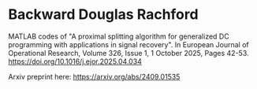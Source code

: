 # Backward Douglas Rachford
MATLAB codes of "A proximal splitting algorithm for generalized DC programming with applications in signal recovery". 
In European Journal of Operational Research, Volume 326, Issue 1, 1 October 2025, Pages 42-53.
https://doi.org/10.1016/j.ejor.2025.04.034

Arxiv preprint here:
https://arxiv.org/abs/2409.01535
